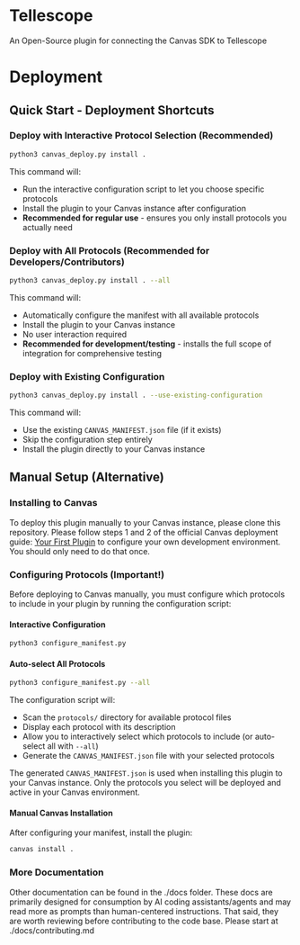 Tellescope
=================

An Open-Source plugin for connecting the Canvas SDK to Tellescope

# Deployment

## Quick Start - Deployment Shortcuts

### Deploy with Interactive Protocol Selection (Recommended)
```bash
python3 canvas_deploy.py install .
```

This command will:
- Run the interactive configuration script to let you choose specific protocols
- Install the plugin to your Canvas instance after configuration
- **Recommended for regular use** - ensures you only install protocols you actually need

### Deploy with All Protocols (Recommended for Developers/Contributors)
```bash
python3 canvas_deploy.py install . --all
```

This command will:
- Automatically configure the manifest with all available protocols
- Install the plugin to your Canvas instance
- No user interaction required
- **Recommended for development/testing** - installs the full scope of integration for comprehensive testing

### Deploy with Existing Configuration
```bash
python3 canvas_deploy.py install . --use-existing-configuration
```

This command will:
- Use the existing `CANVAS_MANIFEST.json` file (if it exists)
- Skip the configuration step entirely
- Install the plugin directly to your Canvas instance

## Manual Setup (Alternative)

### Installing to Canvas
To deploy this plugin manually to your Canvas instance, please clone this repository. Please follow steps 1 and 2 of the official Canvas deployment guide: [Your First Plugin](http://docs.canvasmedical.com/guides/your-first-plugin/) to configure your own development environment. You should only need to do that once. 

### Configuring Protocols (Important!)

Before deploying to Canvas manually, you must configure which protocols to include in your plugin by running the configuration script:

#### Interactive Configuration
```bash
python3 configure_manifest.py
```

#### Auto-select All Protocols
```bash
python3 configure_manifest.py --all
```

The configuration script will:
- Scan the `protocols/` directory for available protocol files
- Display each protocol with its description
- Allow you to interactively select which protocols to include (or auto-select all with `--all`)
- Generate the `CANVAS_MANIFEST.json` file with your selected protocols

The generated `CANVAS_MANIFEST.json` is used when installing this plugin to your Canvas instance. Only the protocols you select will be deployed and active in your Canvas environment.

#### Manual Canvas Installation
After configuring your manifest, install the plugin:
```bash
canvas install .
```

### More Documentation

Other documentation can be found in the ./docs folder. These docs are primarily designed for consumption by AI coding assistants/agents and may read more as prompts than human-centered instructions. That said, they are worth reviewing before contributing to the code base. Please start at ./docs/contributing.md 
